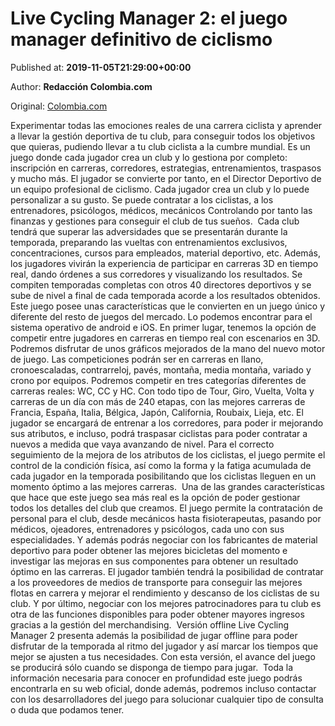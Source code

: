 
# Live Cycling Manager 2: el juego manager definitivo de ciclismo

Published at: **2019-11-05T21:29:00+00:00**

Author: **Redacción Colombia.com**

Original: [Colombia.com](https://www.colombia.com/tecnologia/videojuegos/live-cycling-manager-2-el-juego-manager-definitivo-de-ciclismo-246604)

Experimentar todas las emociones reales de una carrera ciclista y aprender a llevar la gestión deportiva de tu club, para conseguir todos los objetivos que quieras, pudiendo llevar a tu club ciclista a la cumbre mundial.
Es un juego donde cada jugador crea un club y lo gestiona por completo: inscripción en carreras, corredores, estrategias, entrenamientos, traspasos y mucho más.
El jugador se convierte por tanto, en el Director Deportivo de un equipo profesional de ciclismo. Cada jugador crea un club y lo puede personalizar a su gusto. Se puede contratar a los ciclistas, a los entrenadores, psicólogos, médicos, mecánicos
Controlando por tanto las finanzas y gestiones para conseguir el club de tus sueños.  Cada club tendrá que superar las adversidades que se presentarán durante la temporada, preparando las vueltas con entrenamientos exclusivos, concentraciones, cursos para empleados, material deportivo, etc.
Además, los jugadores vivirán la experiencia de participar en carreras 3D en tiempo real, dando órdenes a sus corredores y visualizando los resultados.
Se compiten temporadas completas con otros 40 directores deportivos y se sube de nivel a final de cada temporada acorde a los resultados obtenidos.
Este juego posee unas características que le convierten en un juego único y diferente del resto de juegos del mercado. Lo podemos encontrar para el sistema operativo de android e iOS.
En primer lugar, tenemos la opción de competir entre jugadores en carreras en tiempo real con escenarios en 3D. Podremos disfrutar de unos gráficos mejorados de la mano del nuevo motor de juego. Las competiciones podrán ser en carreras en llano, cronoescaladas, contrarreloj, pavés, montaña, media montaña, variado y crono por equipos.
Podremos competir en tres categorías diferentes de carreras reales: WC, CC y HC. Con todo tipo de Tour, Giro, Vuelta, Volta y carreras de un día con más de 240 etapas, con las mejores carreras de Francia, España, Italia, Bélgica, Japón, California, Roubaix, Lieja, etc.
El jugador se encargará de entrenar a los corredores, para poder ir mejorando sus atributos, e incluso, podrá traspasar ciclistas para poder contratar a nuevos a medida que vaya avanzando de nivel.
Para el correcto seguimiento de la mejora de los atributos de los ciclistas, el juego permite el control de la condición física, así como la forma y la fatiga acumulada de cada jugador en la temporada posibilitando que los ciclistas lleguen en un momento óptimo a las mejores carreras. 
Una de las grandes características que hace que este juego sea más real es la opción de poder gestionar todos los detalles del club que creamos.
El juego permite la contratación de personal para el club, desde mecánicos hasta fisioterapeutas, pasando por médicos, ojeadores, entrenadores y psicólogos, cada uno con sus especialidades.
Y además podrás negociar con los fabricantes de material deportivo para poder obtener las mejores bicicletas del momento e investigar las mejoras en sus componentes para obtener un resultado óptimo en las carreras.
El jugador también tendrá la posibilidad de contratar a los proveedores de medios de transporte para conseguir las mejores flotas en carrera y mejorar el rendimiento y descanso de los ciclistas de su club.
Y por último, negociar con los mejores patrocinadores para tu club es otra de las funciones disponibles para poder obtener mayores ingresos gracias a la gestión del merchandising. 
Versión offline Live Cycling Manager 2 presenta además la posibilidad de jugar offline para poder disfrutar de la temporada al ritmo del jugador y así marcar los tiempos que mejor se ajusten a tus necesidades.
Con esta versión, el avance del juego se producirá sólo cuando se disponga de tiempo para jugar. 
Toda la información necesaria para conocer en profundidad este juego podrás encontrarla en su web oficial, donde además, podremos incluso contactar con los desarrolladores del juego para solucionar cualquier tipo de consulta o duda que podamos tener. 
